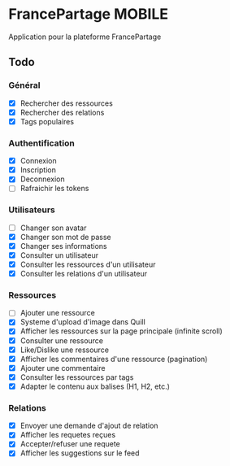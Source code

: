 # FrancePartage MOBILE

Application pour la plateforme FrancePartage

## Todo

### Général

- [x] Rechercher des ressources
- [x] Rechercher des relations
- [x] Tags populaires

### Authentification

- [x] Connexion
- [x] Inscription
- [x] Deconnexion
- [ ] Rafraichir les tokens

 ### Utilisateurs

- [ ] Changer son avatar
- [x] Changer son mot de passe
- [x] Changer ses informations
- [x] Consulter un utilisateur
- [x] Consulter les ressources d'un utilisateur
- [x] Consulter les relations d'un utilisateur

### Ressources

- [ ] Ajouter une ressource
- [x] Systeme d'upload d'image dans Quill
- [x] Afficher les ressources sur la page principale (infinite scroll)
- [x] Consulter une ressource
- [x] Like/Dislike une ressource
- [x] Afficher les commentaires d'une ressource (pagination)
- [x] Ajouter une commentaire
- [x] Consulter les ressources par tags
- [x] Adapter le contenu aux balises (H1, H2, etc.)

### Relations

- [x] Envoyer une demande d'ajout de relation
- [x] Afficher les requetes reçues
- [x] Accepter/refuser une requete
- [x] Afficher les suggestions sur le feed
